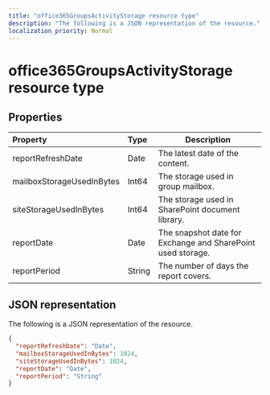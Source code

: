 ```yaml
---
title: "office365GroupsActivityStorage resource type"
description: "The following is a JSON representation of the resource."
localization_priority: Normal
---
```


# office365GroupsActivityStorage resource type

## Properties

| Property                  | Type   | Description                              |
| :------------------------ | :----- | ---------------------------------------- |
| reportRefreshDate         | Date   | The latest date of the content.          |
| mailboxStorageUsedInBytes | Int64  | The storage used in group mailbox.       |
| siteStorageUsedInBytes    | Int64  | The storage used in SharePoint document library. |
| reportDate                | Date   | The snapshot date for Exchange and SharePoint used storage. |
| reportPeriod              | String | The number of days the report covers.    |

## JSON representation

The following is a JSON representation of the resource.

<!-- {
  "blockType": "resource",
  "@odata.type": "microsoft.graph.office365GroupsActivityStorage"
} -->

```json
{
  "reportRefreshDate": "Date", 
  "mailboxStorageUsedInBytes": 1024, 
  "siteStorageUsedInBytes": 1024, 
  "reportDate": "Date", 
  "reportPeriod": "String"
}
```
